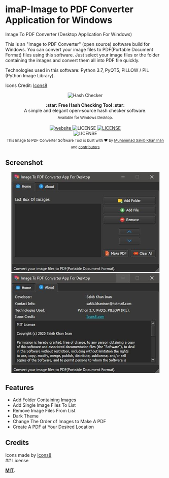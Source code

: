 # imaP-Image to PDF Converter Application for Windows

Image To PDF Converter (Desktop Application For Windows)

This is an "Image to PDF Converter" (open source) software build for Windows. You can convert your image files to
PDF(Portable Document Format) files using this software. Just select your image files or the folder containing the images and convert them all into PDF file
quickly.
<div>
<p>Technologies used in this software: Python 3.7, PyQT5, PILLOW / PIL (Python Image Library).</p>
<p>Icons Credit: <a href ="https://icons8.com/">Icons8</a></p>
</div>


<p align="center"><img src="imap-Image-to-PDF-Converter-Application-For-Windows/icons/app_icon.ico" alt="Hash Checker" width="35%"></p>

<div align="center">
  <strong>:star: Free Hash Checking Tool :star:</strong><br>
  A simple and elegant open-source hash checker software.<br>
  <sub>Available for Windows Desktop.</sub>
</div>

<br>

<div align="center">
  <!-- Version -->
  <a href="https://rizwan-hasan.github.io/Free-Hash-Checker/">
    <img src="https://img.shields.io/badge/version-1.0-orange" alt="website">
  </a>
  <!-- Build -->
  <img src="https://img.shields.io/badge/build-passing-brightgreen" alt="LICENSE">
  <!-- License -->
  <a href="LICENSE">
    <img src="https://img.shields.io/badge/license-MIT-green" alt="LICENSE">
  </a>
</div>

<div align="center">
  <!-- Warning -->
  <img src="https://img.shields.io/badge/NOTICE-not%20released%20yet-red" alt="LICENSE">
</div>


<div align="center">
  <sub>This Image to PDF Converter Software Tool is built with ❤︎ by
    <a href="https://github.com/skinan/">Muhammad Sakib Khan Inan</a> and
    <a href="https://github.com/skinan/imap-Image-to-PDF-Converter-Application-For-Windows/graphs/contributors">
      contributors
    </a>
  </sub>
</div>

## Screenshot

<p align="center">
  <img src="screenshots/home.jpg" alt="Home Window"/>
  <img src="screenshots/about.jpg" alt="About Window"/>
</p>

## Features

- Add Folder Containing Images
- Add Single Image Files To List
- Remove Image Files From List
- Dark Theme
- Change The Order of Images to Make A PDF
- Create A PDF at Your Desired Location 

## Credits
<div>Icons made by <a href="https://icons8.com/">Icons8</a></div>
## License

[**MIT**](LICENSE).
